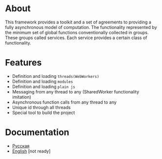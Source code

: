 # About
This framework provides a toolkit and a set of agreements to providing a fully asynchronous model of computation. The functionality represented by the minimum set of global functions conventionally collected in groups. These groups called services. Each service provides a certain class of functionality.

# Features
* Definition and loading `threads(WebWorkers)`
* Definition and loading `modules`
* Definition and loading `plain js`
* Messaging from any thread to any (SharedWorker functionality imitation)
* Asynchronous function calls from any thread to any
* Unique id through all threads
* Special tool to build the project

# Documentation
* [Русская](./docs/rus/index.md)
* [English](./docs/eng/index.md) [not ready]
